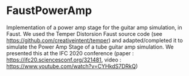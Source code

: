 # FaustPowerAmp
Implementation of a power amp stage for the guitar amp simulation, in Faust. We used the Temper Distorsion Faust source code (see https://github.com/creativeintent/temper) and adapted/completed it to simulate the Power Amp Stage of a tube guitar amp simulation. We presented this at the IFC 2020 conference (paper : https://ifc20.sciencesconf.org/321481, video : https://www.youtube.com/watch?v=CYHkdS7DRkQ)
